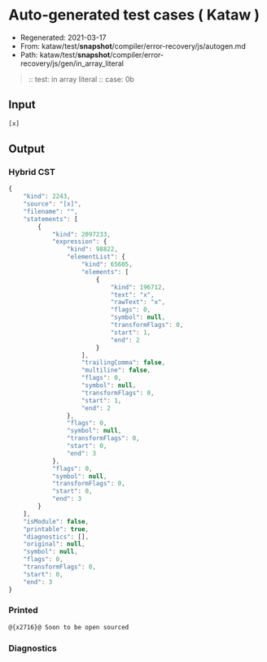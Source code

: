 # Auto-generated test cases ( Kataw )
- Regenerated: 2021-03-17
- From: kataw/test/__snapshot__/compiler/error-recovery/js/autogen.md
- Path: kataw/test/__snapshot__/compiler/error-recovery/js/gen/in_array_literal
> :: test: in array literal
> :: case: 0b
## Input

`````js
[x]
`````

## Output

### Hybrid CST

```javascript
{
    "kind": 2243,
    "source": "[x]",
    "filename": "",
    "statements": [
        {
            "kind": 2097233,
            "expression": {
                "kind": 98822,
                "elementList": {
                    "kind": 65605,
                    "elements": [
                        {
                            "kind": 196712,
                            "text": "x",
                            "rawText": "x",
                            "flags": 0,
                            "symbol": null,
                            "transformFlags": 0,
                            "start": 1,
                            "end": 2
                        }
                    ],
                    "trailingComma": false,
                    "multiline": false,
                    "flags": 0,
                    "symbol": null,
                    "transformFlags": 0,
                    "start": 1,
                    "end": 2
                },
                "flags": 0,
                "symbol": null,
                "transformFlags": 0,
                "start": 0,
                "end": 3
            },
            "flags": 0,
            "symbol": null,
            "transformFlags": 0,
            "start": 0,
            "end": 3
        }
    ],
    "isModule": false,
    "printable": true,
    "diagnostics": [],
    "original": null,
    "symbol": null,
    "flags": 0,
    "transformFlags": 0,
    "start": 0,
    "end": 3
}
```

### Printed

```javascript
@{x2716}@ Soon to be open sourced
```

### Diagnostics

```javascript

```

